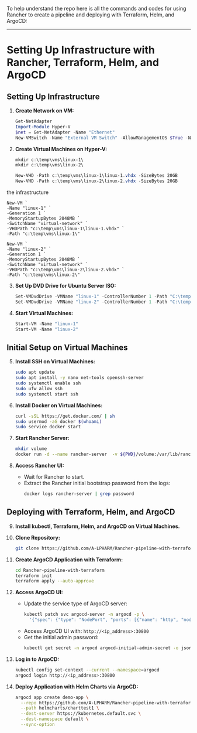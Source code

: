 To help understand the repo 
here is all the commands and codes for using Rancher to create a pipeline and deploying with Terraform, Helm, and ArgoCD:

---

# Setting Up Infrastructure with Rancher, Terraform, Helm, and ArgoCD

## Setting Up Infrastructure

1. **Create Network on VM:**
   ```powershell
   Get-NetAdapter
   Import-Module Hyper-V
   $net = Get-NetAdapter -Name "Ethernet"
   New-VMSwitch -Name "External VM Switch" -AllowManagementOS $True -NetAdapterName $net.Name
   ```

2. **Create Virtual Machines on Hyper-V:**
   ```powershell
   mkdir c:\temp\vms\linux-1\
   mkdir c:\temp\vms\linux-2\

   New-VHD -Path c:\temp\vms\linux-1\linux-1.vhdx -SizeBytes 20GB
   New-VHD -Path c:\temp\vms\linux-2\linux-2.vhdx -SizeBytes 20GB
   ```
the infrastructure

   ```
   New-VM `
   -Name "linux-1" `
   -Generation 1 `
   -MemoryStartupBytes 2048MB `
   -SwitchName "virtual-network" `
   -VHDPath "c:\temp\vms\linux-1\linux-1.vhdx" `
   -Path "c:\temp\vms\linux-1\"

   New-VM `
   -Name "linux-2" `
   -Generation 1 `
   -MemoryStartupBytes 2048MB `
   -SwitchName "virtual-network" `
   -VHDPath "c:\temp\vms\linux-2\linux-2.vhdx" `
   -Path "c:\temp\vms\linux-2\"
   ```

3. **Set Up DVD Drive for Ubuntu Server ISO:**
   ```powershell
   Set-VMDvdDrive -VMName "linux-1" -ControllerNumber 1 -Path "C:\temp\ubuntu-20.04.3-live-server-amd64.iso"
   Set-VMDvdDrive -VMName "linux-2" -ControllerNumber 1 -Path "C:\temp\ubuntu-20.04.3-live-server-amd64.iso"
   ```

4. **Start Virtual Machines:**
   ```powershell
   Start-VM -Name "linux-1"
   Start-VM -Name "linux-2"
   ```

## Initial Setup on Virtual Machines

5. **Install SSH on Virtual Machines:**
   ```bash
   sudo apt update
   sudo apt install -y nano net-tools openssh-server
   sudo systemctl enable ssh
   sudo ufw allow ssh
   sudo systemctl start ssh
   ```

6. **Install Docker on Virtual Machines:**
   ```bash
   curl -sSL https://get.docker.com/ | sh
   sudo usermod -aG docker $(whoami)
   sudo service docker start
   ```

7. **Start Rancher Server:**
   ```bash
   mkdir volume 
   docker run -d --name rancher-server  -v ${PWD}/volume:/var/lib/rancher --restart=unless-stopped -p 80:80 -p 443:443 --privileged rancher/rancher
   ```

8. **Access Rancher UI:**
   - Wait for Rancher to start.
   - Extract the Rancher initial bootstrap password from the logs:
     ```bash
     docker logs rancher-server | grep password
     ```

## Deploying with Terraform, Helm, and ArgoCD

9. **Install kubectl, Terraform, Helm, and ArgoCD on Virtual Machines.**

10. **Clone Repository:**
    ```bash
    git clone https://github.com/A-LPHARM/Rancher-pipeline-with-terraform.git
    ```

11. **Create ArgoCD Application with Terraform:**
    ```bash
    cd Rancher-pipeline-with-terraform
    terraform init
    terraform apply --auto-approve
    ```

12. **Access ArgoCD UI:**
    - Update the service type of ArgoCD server:
      ```bash
      kubectl patch svc argocd-server -n argocd -p \
        '{"spec": {"type": "NodePort", "ports": [{"name": "http", "nodePort": 30800, "port": 80, "protocol": "TCP", "targetPort": 8080}, {"name": "https", "nodePort": 30443, "port": 443, "protocol": "TCP", "targetPort": 8080}]}}'
      ```
    - Access ArgoCD UI with: `http://<ip_address>:30800`
    - Get the initial admin password:
      ```bash
      kubectl get secret -n argocd argocd-initial-admin-secret -o jsonpath="{.data.password}" | base64 -d && echo
      ```
13. **Log in to ArgoCD:**
    ```bash
    kubectl config set-context --current --namespace=argocd
    argocd login http://<ip_address>:30800
    ```

14. **Deploy Application with Helm Charts via ArgoCD:**
    ```bash
    argocd app create demo-app \
      --repo https://github.com/A-LPHARM/Rancher-pipeline-with-terraform.git \
      --path helmcharts/charttest1 \
      --dest-server https://kubernetes.default.svc \
      --dest-namespace default \
      --sync-option
      ```